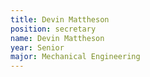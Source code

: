 ```yaml
---
title: Devin Mattheson
position: secretary
name: Devin Mattheson
year: Senior
major: Mechanical Engineering
---
```

